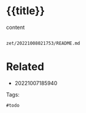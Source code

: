 # {{title}}

content

```
```

` zet/20221008021753/README.md `

# Related

- 20221007185940

Tags:

    #todo
